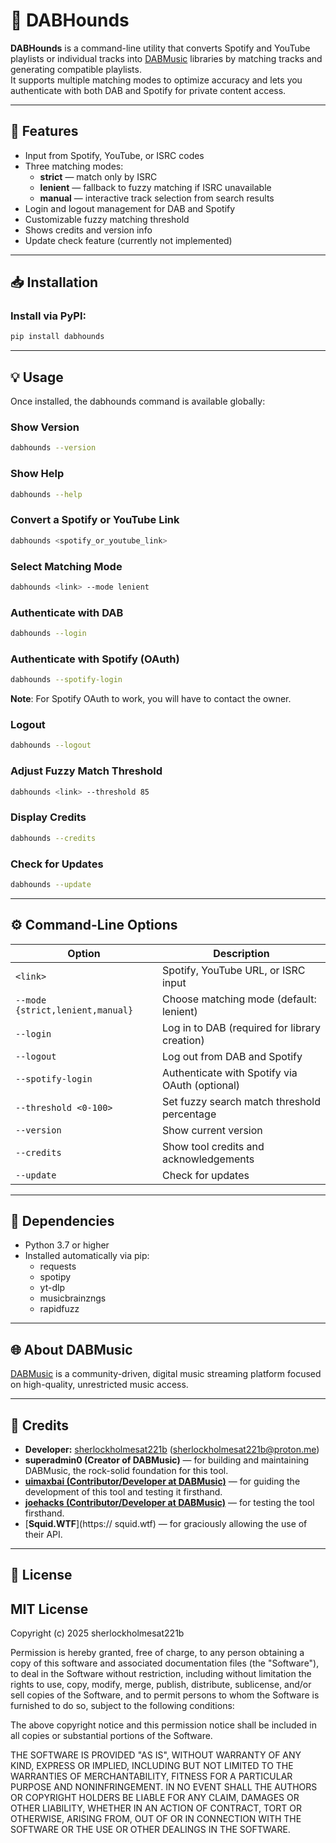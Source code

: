 # 🐾 DABHounds

**DABHounds** is a command-line utility that converts Spotify and YouTube playlists or individual tracks into [DABMusic](https://dab.yeet.su) libraries by matching tracks and generating compatible playlists.  
It supports multiple matching modes to optimize accuracy and lets you authenticate with both DAB and Spotify for private content access.

---

## 🚀 Features

- Input from Spotify, YouTube, or ISRC codes  
- Three matching modes:  
  - **strict** — match only by ISRC  
  - **lenient** — fallback to fuzzy matching if ISRC unavailable  
  - **manual** — interactive track selection from search results  
- Login and logout management for DAB and Spotify  
- Customizable fuzzy matching threshold  
- Shows credits and version info  
- Update check feature (currently not implemented)  

---

## 📥 Installation

### Install via PyPI:

```bash
pip install dabhounds
```

---

## 💡 Usage

Once installed, the dabhounds command is available globally:

### Show Version

```bash
dabhounds --version
```


### Show Help
```bash
dabhounds --help
```


### Convert a Spotify or YouTube Link

```bash
dabhounds <spotify_or_youtube_link>
```


### Select Matching Mode

```bash
dabhounds <link> --mode lenient
```


### Authenticate with DAB

```bash
dabhounds --login
```


### Authenticate with Spotify (OAuth)
```bash
dabhounds --spotify-login
```
**Note**: For Spotify OAuth to work, you will have to contact the owner.


### Logout

```bash
dabhounds --logout
```


### Adjust Fuzzy Match Threshold

```bash
dabhounds <link> --threshold 85
```


### Display Credits

```bash
dabhounds --credits
```


### Check for Updates

```bash
dabhounds --update
```


---

## ⚙️ Command-Line Options

| Option                        | Description                                    |
|-------------------------------|-----------------------------------------------|
| `<link>`                       | Spotify, YouTube URL, or ISRC input           |
| `--mode {strict,lenient,manual}` | Choose matching mode (default: lenient)       |
| `--login`                       | Log in to DAB (required for library creation) |
| `--logout`                      | Log out from DAB and Spotify                  |
| `--spotify-login`               | Authenticate with Spotify via OAuth (optional)|
| `--threshold <0-100>`           | Set fuzzy search match threshold percentage  |
| `--version`                     | Show current version                           |
| `--credits`                     | Show tool credits and acknowledgements       |
| `--update`                      | Check for updates                              |


---

## 🧩 Dependencies

- Python 3.7 or higher
- Installed automatically via pip:
  - requests
  - spotipy
  - yt-dlp
  - musicbrainzngs
  - rapidfuzz


---

## 🌐 About DABMusic

[DABMusic](https://dab.yeet.su) is a community-driven, digital music streaming platform focused on high-quality, unrestricted music access.


---

## 👥 Credits

- **Developer:** [sherlockholmesat221b](https://github.com/sherlockholmesat221b) (sherlockholmesat221b@proton.me)
- **superadmin0 (Creator of DABMusic)** — for building and maintaining DABMusic, the rock-solid foundation for this tool.
- [**uimaxbai (Contributor/Developer at DABMusic)**](https://github.com/uimaxbai) — for guiding the development of this tool and testing it firsthand.
- [**joehacks (Contributor/Developer at DABMusic)**](https://github.com/holmesisback) — for testing the tool firsthand.
- [**Squid.WTF**](https:// squid.wtf) — for graciously allowing the use of their API.

---

## 📝 License

## MIT License

Copyright (c) 2025 sherlockholmesat221b

Permission is hereby granted, free of charge, to any person obtaining a copy
of this software and associated documentation files (the "Software"), to deal
in the Software without restriction, including without limitation the rights
to use, copy, modify, merge, publish, distribute, sublicense, and/or sell
copies of the Software, and to permit persons to whom the Software is
furnished to do so, subject to the following conditions:

The above copyright notice and this permission notice shall be included in all
copies or substantial portions of the Software.

THE SOFTWARE IS PROVIDED "AS IS", WITHOUT WARRANTY OF ANY KIND, EXPRESS OR
IMPLIED, INCLUDING BUT NOT LIMITED TO THE WARRANTIES OF MERCHANTABILITY,
FITNESS FOR A PARTICULAR PURPOSE AND NONINFRINGEMENT. IN NO EVENT SHALL THE
AUTHORS OR COPYRIGHT HOLDERS BE LIABLE FOR ANY CLAIM, DAMAGES OR OTHER
LIABILITY, WHETHER IN AN ACTION OF CONTRACT, TORT OR OTHERWISE, ARISING FROM,
OUT OF OR IN CONNECTION WITH THE SOFTWARE OR THE USE OR OTHER DEALINGS IN THE
SOFTWARE.
